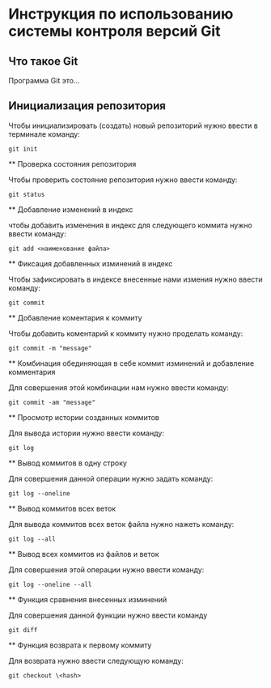 # **Инструкция по использованию системы контроля версий Git**

## Что такое Git

Программа Git это...

## Инициализация репозитория

Чтобы инициализировать (создать) новый репозиторий нужно ввести в терминале команду:

    git init

** Проверка состояния репозитория 

Чтобы проверить состояние репозитория нужно ввести команду:

    git status

** Добавление изменений в индекс 

чтобы добавить изменения в индекс для следующего коммита нужно ввести команду:

    git add <наименование файла>

** Фиксация добавленных изминений в индекс

Чтобы зафиксировать в индексе внесенные нами измения нужно ввести команду:

    git commit

** Добавление коментария к коммиту

Чтобы добавить коментарий к коммиту нужно проделать команду:

    git commit -m "message"

** Комбинация обединяющая в себе коммит изминений и добавление комментария

Для совершения этой комбинации нам нужно ввести команду:

    git commit -am "message"

** Просмотр истории созданных коммитов

Для вывода истории нужно ввести команду:

    git log

** Вывод коммитов в одну строку 

Для совершения данной операции нужно задать команду:

    git log --oneline

** Вывод коммитов всех веток

Для вывода коммитов всех веток файла нужно нажеть команду:

    git log --all

** Вывод всех коммитов из файлов и веток

Для совершения этой операции нужно ввести команду:

    git log --oneline --all

** Функция сравнения внесенных изминений

Для совершения данной функции нужно ввести команду 

    git diff

** Функция возврата к первому коммиту

Для возврата нужно ввести следующую команду:

    git checkout \<hash>